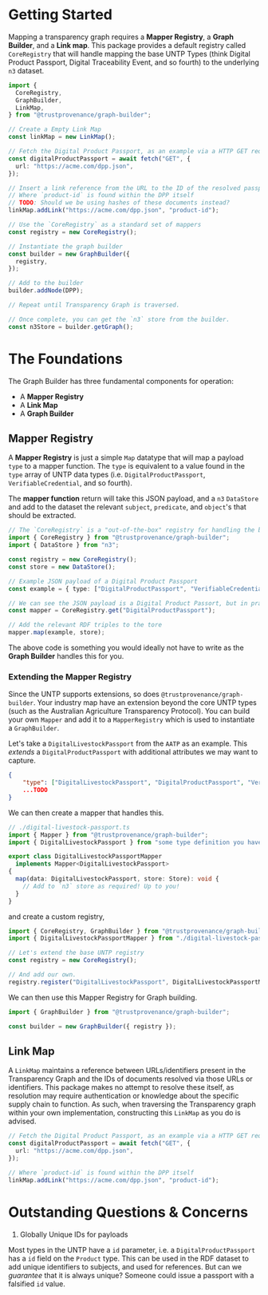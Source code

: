# Getting Started

Mapping a transparency graph requires a **Mapper Registry**, a **Graph Builder**, and a **Link map**. This package provides a default registry called `CoreRegistry` that will handle mapping the base UNTP Types (think Digital Product Passport, Digital Traceability Event, and so fourth) to the underlying `n3` dataset.

```typescript
import {
  CoreRegistry,
  GraphBuilder,
  LinkMap,
} from "@trustprovenance/graph-builder";

// Create a Empty Link Map
const linkMap = new LinkMap();

// Fetch the Digital Product Passport, as an example via a HTTP GET request.
const digitalProductPassport = await fetch("GET", {
  url: "https://acme.com/dpp.json",
});

// Insert a link reference from the URL to the ID of the resolved passport
// Where `product-id` is found within the DPP itself
// TODO: Should we be using hashes of these documents instead?
linkMap.addLink("https://acme.com/dpp.json", "product-id");

// Use the `CoreRegistry` as a standard set of mappers
const registry = new CoreRegistry();

// Instantiate the graph builder
const builder = new GraphBuilder({
  registry,
});

// Add to the builder
builder.addNode(DPP);

// Repeat until Transparency Graph is traversed.

// Once complete, you can get the `n3` store from the builder.
const n3Store = builder.getGraph();
```

# The Foundations

The Graph Builder has three fundamental components for operation:

- A **Mapper Registry**
- A **Link Map**
- A **Graph Builder**

## Mapper Registry

A **Mapper Registry** is just a simple `Map` datatype that will map a payload `type` to a mapper function. The `type` is equivalent to a value found in the `type` array of UNTP data types (i.e. `DigitalProductPassport`, `VerifiableCredential`, and so fourth).

The **mapper function** return will take this JSON payload, and a `n3` `DataStore` and add to the dataset the relevant `subject`, `predicate`, and `object`'s that should be extracted.

```typescript
// The `CoreRegistry` is a "out-of-the-box" registry for handling the basic UNTP data types.
import { CoreRegistry } from "@trustprovenance/graph-builder";
import { DataStore } from "n3";

const registry = new CoreRegistry();
const store = new DataStore();

// Example JSON payload of a Digital Product Passport
const example = { type: ["DigitalProductPassport", "VerifiableCredential"] };

// We can see the JSON payload is a Digital Product Passort, but in practice the `GraphBuilder` handles this for us.
const mapper = CoreRegistry.get("DigitalProductPassport");

// Add the relevant RDF triples to the tore
mapper.map(example, store);
```

The above code is something you would ideally not have to write as the **Graph Builder** handles this for you.

### Extending the Mapper Registry

Since the UNTP supports extensions, so does `@trustprovenance/graph-builder`. Your industry map have an extension beyond the core UNTP types (such as the Australian Agriculture Transparency Protocol). You can build your own `Mapper` and add it to a `MapperRegistry` which is used to instantiate a `GraphBuilder`.

Let's take a `DigitalLivestockPassport` from the `AATP` as an example. This _extends_ a `DigitalProductPassport` with additional attributes we may want to capture.

```json
{
    "type": ["DigitalLivestockPassport", "DigitalProductPassport", "VerifiableCredential"],
    ...TODO
}
```

We can then create a mapper that handles this.

```typescript
// ./digital-livestock-passport.ts
import { Mapper } from "@trustprovenance/graph-builder";
import { DigitalLivestockPassport } from "some type definition you have";

export class DigitalLivestockPassportMapper
  implements Mapper<DigitalLivestockPassport>
{
  map(data: DigitalLivestockPassport, store: Store): void {
    // Add to `n3` store as required! Up to you!
  }
}
```

and create a custom registry,

```typescript
import { CoreRegistry, GraphBuilder } from "@trustprovenance/graph-builder";
import { DigitalLivestockPassportMapper } from "./digital-livestock-passport";

// Let's extend the base UNTP registry
const registry = new CoreRegistry();

// And add our own.
registry.register("DigitalLivestockPassport", DigitalLivestockPassportMapper);
```

We can then use this Mapper Registry for Graph building.

```typescript
import { GraphBuilder } from "@trustprovenance/graph-builder";

const builder = new GraphBuilder({ registry });
```

## Link Map

A `LinkMap` maintains a reference between URLs/identifiers present in the Transparency Graph and the IDs of documents resolved via those URLs or identifiers. This package makes no attempt to resolve these itself, as resolution may require authentication or knowledge about the specific supply chain to function. As such, when traversing the Transparency graph within your own implementation, constructing this `LinkMap` as you do is advised.

```typescript
// Fetch the Digital Product Passport, as an example via a HTTP GET request.
const digitalProductPassport = await fetch("GET", {
  url: "https://acme.com/dpp.json",
});

// Where `product-id` is found within the DPP itself
linkMap.addLink("https://acme.com/dpp.json", "product-id");
```

# Outstanding Questions & Concerns

1. Globally Unique IDs for payloads

Most types in the UNTP have a `id` parameter, i.e. a `DigitalProductPassport` has a `id` field on the `Product` type. This can be used in the RDF dataset to add unique identifiers to subjects, and used for references. But can we _guarantee_ that it is always unique? Someone could issue a passport with a falsified `id` value.
